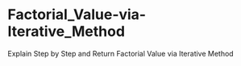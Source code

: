 # Factorial_Value-via-Iterative_Method
Explain Step by Step and Return Factorial Value via Iterative Method
